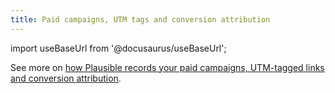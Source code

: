 ```yaml
---
title: Paid campaigns, UTM tags and conversion attribution
---
```


import useBaseUrl from '@docusaurus/useBaseUrl';

See more on [how Plausible records your paid campaigns, UTM-tagged links and conversion attribution](https://plausible.io/docs/top-referrers).
